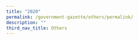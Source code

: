 ```yaml
---
title: "2020"
permalink: /government-gazette/others/permalink/
description: ""
third_nav_title: Others
---
```

